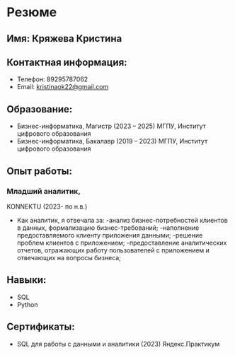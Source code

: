 # Резюме

## Имя: Кряжева Кристина
## Контактная информация:
- Телефон: 89295787062
- Email: kristinaok22@gmail.com

## Образование:
- Бизнес-информатика, Магистр (2023 – 2025)
МГПУ, Институт цифрового образования
- Бизнес-информатика, 
Бакалавр (2019 – 2023)
МГПУ, Институт цифрового образования

## Опыт работы:
### Младший аналитик,
KONNEKTU (2023- по н.в.)
- Как аналитик, я отвечала за:
-анализ бизнес-потребностей клиентов в данных, формализацию бизнес-требований;
-наполнение предоставляемого клиенту приложения данными;
-решение проблем клиентов с приложением;
-предоставление аналитических отчетов, отражающих работу пользователей с приложением и отвечающих на вопросы бизнеса;

## Навыки:
- SQL
- Python

## Сертификаты:
- SQL для работы с данными и аналитики (2023)
   Яндекс.Практикум
